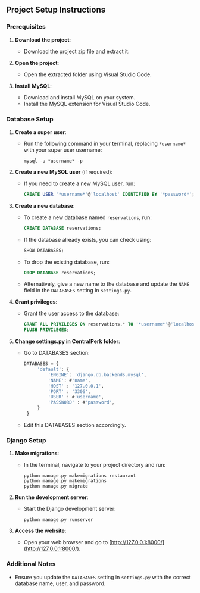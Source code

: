 ## Project Setup Instructions

### Prerequisites
1. **Download the project**:
   - Download the project zip file and extract it.

2. **Open the project**:
   - Open the extracted folder using Visual Studio Code.

3. **Install MySQL**:
   - Download and install MySQL on your system.
   - Install the MySQL extension for Visual Studio Code.

### Database Setup
1. **Create a super user**:
   - Run the following command in your terminal, replacing `*username*` with your super user username:
     ```
     mysql -u *username* -p
     ```

2. **Create a new MySQL user** (if required):
   - If you need to create a new MySQL user, run:
     ```sql
     CREATE USER '*username*'@'localhost' IDENTIFIED BY '*password*';
     ```

3. **Create a new database**:
   - To create a new database named `reservations`, run:
     ```sql
     CREATE DATABASE reservations;
     ```
   - If the database already exists, you can check using:
     ```sql
     SHOW DATABASES;
     ```
   - To drop the existing database, run:
     ```sql
     DROP DATABASE reservations;
     ```
   - Alternatively, give a new name to the database and update the `NAME` field in the `DATABASES` setting in `settings.py`.

4. **Grant privileges**:
   - Grant the user access to the database:
     ```sql
     GRANT ALL PRIVILEGES ON reservations.* TO '*username*'@'localhost';
     FLUSH PRIVILEGES;
     ```
5. **Change settings.py in CentralPerk folder**:
   - Go to DATABASES section:
     ```sql
     DATABASES = {
          'default': {
              'ENGINE': 'django.db.backends.mysql',
              'NAME': #'name',
              'HOST' : '127.0.0.1',
              'PORT' : '3306',
              'USER' : #'username',
              'PASSWORD' : #'password',
          }
      }
     ```
   - Edit this DATABASES section accordingly.
   
### Django Setup
1. **Make migrations**:
   - In the terminal, navigate to your project directory and run:
     ```
     python manage.py makemigrations restaurant
     python manage.py makemigrations
     python manage.py migrate
     ```

2. **Run the development server**:
   - Start the Django development server:
     ```
     python manage.py runserver
     ```

3. **Access the website**:
   - Open your web browser and go to [http://127.0.0.1:8000/](http://127.0.0.1:8000/).

### Additional Notes
- Ensure you update the `DATABASES` setting in `settings.py` with the correct database name, user, and password.
